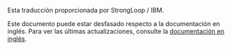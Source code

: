 <p>Esta traducción proporcionada por StrongLoop / IBM.</p>

Este documento puede estar desfasado respecto a la documentación en inglés. Para ver las últimas actualizaciones, consulte la <a href='{{ page.url | replace: page.lang, "en" }}'>documentación en inglés</a>.
